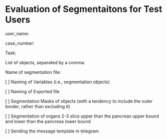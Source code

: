 # Evaluation of Segmentaitons for Test Users
user_name:

case_number:

Task:

List of objects, separated by a comma:

Name of segmentation file: 

[ ] Naming of Variables (i.e., segmentation objects)

[ ] Naming of Exported file

[ ] Segmentation Masks of objects (with a tendency to include the outer border, rather than excluding it)

[ ] Segmentation of organs 2-3 slice upper than the pancreas upper bound and lower than the pancreas lower bound

[ ] Sending the message template in telegram 


